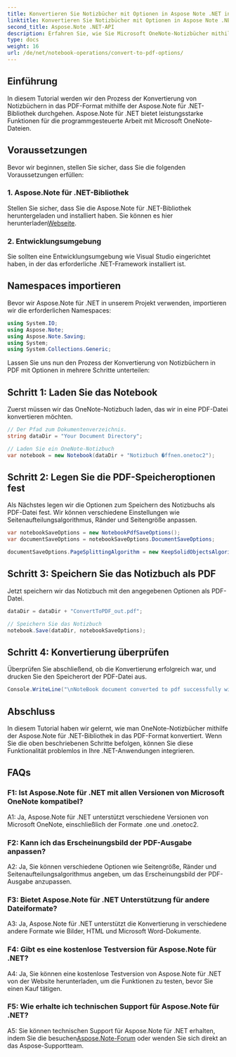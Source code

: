 ```yaml
---
title: Konvertieren Sie Notizbücher mit Optionen in Aspose Note .NET in PDF
linktitle: Konvertieren Sie Notizbücher mit Optionen in Aspose Note .NET in PDF
second_title: Aspose.Note .NET-API
description: Erfahren Sie, wie Sie Microsoft OneNote-Notizbücher mithilfe der Aspose.Note für .NET-Bibliothek mit anpassbaren Optionen in das PDF-Format konvertieren.
type: docs
weight: 16
url: /de/net/notebook-operations/convert-to-pdf-options/
---
```

## Einführung

In diesem Tutorial werden wir den Prozess der Konvertierung von Notizbüchern in das PDF-Format mithilfe der Aspose.Note für .NET-Bibliothek durchgehen. Aspose.Note für .NET bietet leistungsstarke Funktionen für die programmgesteuerte Arbeit mit Microsoft OneNote-Dateien.

## Voraussetzungen

Bevor wir beginnen, stellen Sie sicher, dass Sie die folgenden Voraussetzungen erfüllen:

### 1. Aspose.Note für .NET-Bibliothek
 Stellen Sie sicher, dass Sie die Aspose.Note für .NET-Bibliothek heruntergeladen und installiert haben. Sie können es hier herunterladen[Webseite](https://releases.aspose.com/note/net/).

### 2. Entwicklungsumgebung
Sie sollten eine Entwicklungsumgebung wie Visual Studio eingerichtet haben, in der das erforderliche .NET-Framework installiert ist.

## Namespaces importieren

Bevor wir Aspose.Note für .NET in unserem Projekt verwenden, importieren wir die erforderlichen Namespaces:

```csharp
using System.IO;
using Aspose.Note;
using Aspose.Note.Saving;
using System;
using System.Collections.Generic;
```

Lassen Sie uns nun den Prozess der Konvertierung von Notizbüchern in PDF mit Optionen in mehrere Schritte unterteilen:

## Schritt 1: Laden Sie das Notebook

Zuerst müssen wir das OneNote-Notizbuch laden, das wir in eine PDF-Datei konvertieren möchten.

```csharp
// Der Pfad zum Dokumentenverzeichnis.
string dataDir = "Your Document Directory";

// Laden Sie ein OneNote-Notizbuch
var notebook = new Notebook(dataDir + "Notizbuch �ffnen.onetoc2");
```

## Schritt 2: Legen Sie die PDF-Speicheroptionen fest

Als Nächstes legen wir die Optionen zum Speichern des Notizbuchs als PDF-Datei fest. Wir können verschiedene Einstellungen wie Seitenaufteilungsalgorithmus, Ränder und Seitengröße anpassen.

```csharp
var notebookSaveOptions = new NotebookPdfSaveOptions();
var documentSaveOptions = notebookSaveOptions.DocumentSaveOptions;

documentSaveOptions.PageSplittingAlgorithm = new KeepSolidObjectsAlgorithm();
```

## Schritt 3: Speichern Sie das Notizbuch als PDF

Jetzt speichern wir das Notizbuch mit den angegebenen Optionen als PDF-Datei.

```csharp
dataDir = dataDir + "ConvertToPDF_out.pdf";

// Speichern Sie das Notizbuch
notebook.Save(dataDir, notebookSaveOptions);
```

## Schritt 4: Konvertierung überprüfen

Überprüfen Sie abschließend, ob die Konvertierung erfolgreich war, und drucken Sie den Speicherort der PDF-Datei aus.

```csharp
Console.WriteLine("\nNoteBook document converted to pdf successfully with save options.\nFile saved at " + dataDir);
```

## Abschluss

In diesem Tutorial haben wir gelernt, wie man OneNote-Notizbücher mithilfe der Aspose.Note für .NET-Bibliothek in das PDF-Format konvertiert. Wenn Sie die oben beschriebenen Schritte befolgen, können Sie diese Funktionalität problemlos in Ihre .NET-Anwendungen integrieren.

## FAQs

### F1: Ist Aspose.Note für .NET mit allen Versionen von Microsoft OneNote kompatibel?

A1: Ja, Aspose.Note für .NET unterstützt verschiedene Versionen von Microsoft OneNote, einschließlich der Formate .one und .onetoc2.

### F2: Kann ich das Erscheinungsbild der PDF-Ausgabe anpassen?

A2: Ja, Sie können verschiedene Optionen wie Seitengröße, Ränder und Seitenaufteilungsalgorithmus angeben, um das Erscheinungsbild der PDF-Ausgabe anzupassen.

### F3: Bietet Aspose.Note für .NET Unterstützung für andere Dateiformate?

A3: Ja, Aspose.Note für .NET unterstützt die Konvertierung in verschiedene andere Formate wie Bilder, HTML und Microsoft Word-Dokumente.

### F4: Gibt es eine kostenlose Testversion für Aspose.Note für .NET?

A4: Ja, Sie können eine kostenlose Testversion von Aspose.Note für .NET von der Website herunterladen, um die Funktionen zu testen, bevor Sie einen Kauf tätigen.

### F5: Wie erhalte ich technischen Support für Aspose.Note für .NET?

 A5: Sie können technischen Support für Aspose.Note für .NET erhalten, indem Sie die besuchen[Aspose.Note-Forum](https://forum.aspose.com/c/note/28) oder wenden Sie sich direkt an das Aspose-Supportteam.